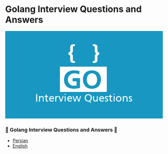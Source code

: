 # Golang Interview Questions and Answers
![Image of Yaktocat](Go-interview-Questions.jpg)

### 🚀 Golang Interview Questions and Answers 👋
- [Persian](persian/fa.md)
- [English](english/en.md)

